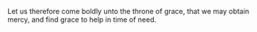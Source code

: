 Let us therefore come boldly unto the throne of grace, that we may obtain mercy, and find grace to help in time of need.
